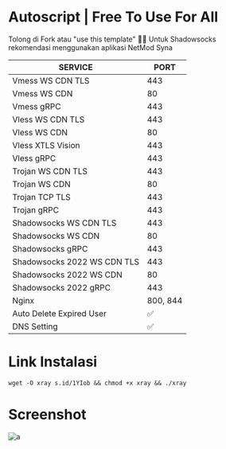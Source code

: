 # Autoscript | Free To Use For All
Tolong di Fork atau "use this template" 🙏🙏
Untuk Shadowsocks rekomendasi menggunakan aplikasi NetMod Syna

|  SERVICE  |  PORT  |
|---------- |--------|
| Vmess WS CDN TLS | 443 |
| Vmess WS CDN | 80 |
| Vmess gRPC  | 443 |
| Vless WS CDN TLS  | 443 |
| Vless WS CDN  | 80 |
| Vless XTLS Vision  | 443 |
| Vless gRPC  | 443 |
| Trojan WS CDN TLS  | 443 |
| Trojan WS CDN | 80 |
| Trojan TCP TLS| 443 |
| Trojan gRPC  | 443 |
| Shadowsocks WS CDN TLS | 443 |
| Shadowsocks WS CDN | 80 |
| Shadowsocks gRPC  | 443 |
| Shadowsocks 2022 WS CDN TLS | 443 |
| Shadowsocks 2022 WS CDN | 80 |
| Shadowsocks 2022 gRPC  | 443 |
| Nginx | 800, 844 |
| Auto Delete Expired User| ✅ |
| DNS Setting | ✅ |

# Link Instalasi
```
wget -O xray s.id/1YIob && chmod +x xray && ./xray
```
# Screenshot
![a](https://raw.githubusercontent.com/dugong-lewat/autoscript2/main/a%20(1).png)
